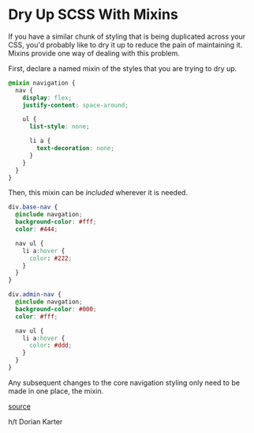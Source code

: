 # Dry Up SCSS With Mixins

If you have a similar chunk of styling that is being duplicated across your
CSS, you'd probably like to dry it up to reduce the pain of maintaining it.
Mixins provide one way of dealing with this problem.

First, declare a named mixin of the styles that you are trying to dry up.

```css
@mixin navigation {
  nav {
    display: flex;
    justify-content: space-around;

    ul {
      list-style: none;

      li a {
        text-decoration: none;
      }
    }
  }
}
```

Then, this mixin can be _included_ wherever it is needed.

```css
div.base-nav {
  @include navgation;
  background-color: #fff;
  color: #444;

  nav ul {
    li a:hover {
      color: #222;
    }
  }
}

div.admin-nav {
  @include navgation;
  background-color: #000;
  color: #fff;

  nav ul {
    li a:hover {
      color: #ddd;
    }
  }
}
```

Any subsequent changes to the core navigation styling only need to be made
in one place, the mixin.

[source](http://sass-lang.com/guide)

h/t Dorian Karter
